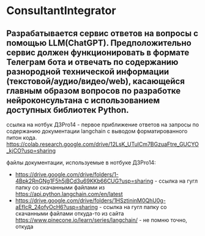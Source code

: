 # ConsultantIntegrator
## Разрабатывается сервис ответов на вопросы с помощью LLM(ChatGPT). Предположительно сервис должен функционировать в формате Телеграм бота и отвечать по содержанию разнородной  технической информации (текстовой/аудио/видео/web), касающейся главным образом вопросов по разработке нейроконсультана с использованием доступных библиотек Python.

ссылка на нотбук ДЗPro14 - первое приближение ответов на запросы по содержанию документации langchain с выводом форматированного питон кода.
https://colab.research.google.com/drive/12LsK_UTulCm7BGzuaFtre_GUCYO_kjCO?usp=sharing

файлы документации, используемые в нотбуке ДЗPro14:
- https://drive.google.com/drive/folders/1-4Bpk2RnGNg1F5h5jBCd3u69KKb66CUG?usp=sharing - ссылка на гугл папку со скачанными файлами из  https://api.python.langchain.com/en/latest
- https://drive.google.com/drive/folders/1HSztininM0QhU0g-aEfIcR_24ofyOcH6?usp=sharing - ссылка на гугл папку со скачанными файлами откуда-то из сайта https://www.pinecone.io/learn/series/langchain/ - не помню точно, откуда

